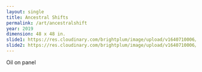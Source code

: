 ```yaml
---
layout: single
title: Ancestral Shifts
permalink: /art/ancestralshift
year: 2019
dimension: 48 x 48 in.
slide1: https://res.cloudinary.com/brightplum/image/upload/v1640710006/ashleyjan/2020/Ancestral_Shifts.jpg
slide2: https://res.cloudinary.com/brightplum/image/upload/v1640710006/ashleyjan/2020/Ancestral_Shifts.jpg
---
```


Oil on panel
